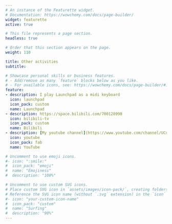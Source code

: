 ```yaml
---
# An instance of the Featurette widget.
# Documentation: https://wowchemy.com/docs/page-builder/
widget: featurette
active: true

# This file represents a page section.
headless: true

# Order that this section appears on the page.
weight: 110

title: Other activities
subtitle:

# Showcase personal skills or business features.
# - Add/remove as many `feature` blocks below as you like.
# - For available icons, see: https://wowchemy.com/docs/page-builder/#icons
feature:
- description: I play Launchpad as a midi keyboard
  icon: launchpad
  icon_pack: custom
  name: Launchpad
- description: https://space.bilibili.com/700128998
  icon: bilibili-tv
  icon_pack: custom
  name: Bilibili
- description: [My youtube channel](https://www.youtube.com/channel/UCnKavnGYWGM5xzi9MNb-q1w)
  icon: youtube
  icon_pack: fab
  name: YouTube

# Uncomment to use emoji icons.
#- icon: ":smile:"
#  icon_pack: "emoji"
#  name: "Emojiness"
#  description: "100%"  

# Uncomment to use custom SVG icons.
# Place custom SVG icon in `assets/images/icon-pack/`, creating folders if necessary.
# Reference the SVG icon name (without `.svg` extension) in the `icon` field.
#- icon: "your-custom-icon-name"
#  icon_pack: "custom"
#  name: "Surfing"
#  description: "90%"
---
```

